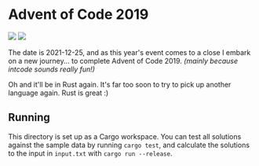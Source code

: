 # Advent of Code 2019

![](https://img.shields.io/badge/days%20completed-8-darkgreen)
![](https://img.shields.io/badge/stars%20⭐-16-yellow)

The date is 2021-12-25, and as this year's event comes to a close I embark on a
new journey... to complete Advent of Code 2019. _(mainly because intcode sounds
really fun!)_

Oh and it'll be in Rust again. It's far too soon to try to pick up another
language again. Rust is great :)

## Running

This directory is set up as a Cargo workspace. You can test all solutions
against the sample data by running `cargo test`, and calculate the solutions to
the input in `input.txt` with `cargo run --release`.
